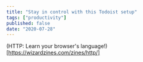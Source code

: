 ```yaml
---
title: "Stay in control with this Todoist setup"
tags: ["productivity"]
published: false
date: "2020-07-28"
---
```


(HTTP: Learn your browser's language!)[https://wizardzines.com/zines/http/]

